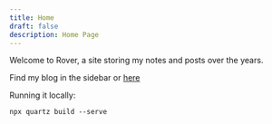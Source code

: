```yaml
---
title: Home
draft: false
description: Home Page
---
```


Welcome to Rover, a site storing my notes and posts over the years.

Find my blog in the sidebar or [here](Posts/)

Running it locally:
```
npx quartz build --serve
```
